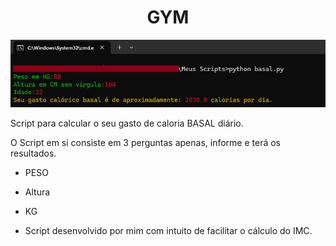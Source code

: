 <div align="center">
    <h1 id="titulo">GYM</h1>
</div>


![image](demonstracao.png)

Script para calcular o seu gasto de caloria BASAL diário.

O Script em si consiste em 3 perguntas apenas, informe e terá os resultados.

- PESO
- Altura
- KG

- Script desenvolvido por mim com intuito de facilitar o cálculo do IMC.
